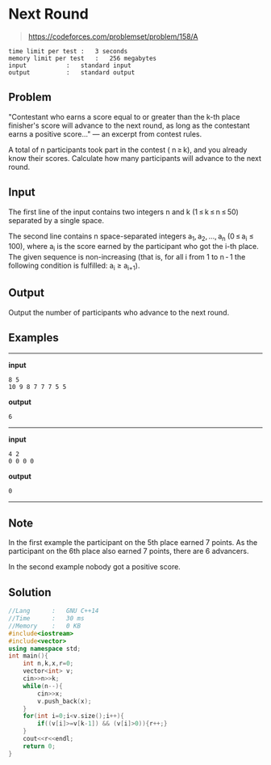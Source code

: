 # Next Round

> https://codeforces.com/problemset/problem/158/A

```
time limit per test	:	3 seconds
memory limit per test	:	256 megabytes
input			:	standard input
output			:	standard output
```

## Problem

"Contestant who earns a score equal to or greater than the k-th place finisher's score will advance to the next round, as long as the contestant earns a positive score..." — an excerpt from contest rules.

A total of n participants took part in the contest ( n ≥ k), and you already know their scores. Calculate how many participants will advance to the next round.

## Input

The first line of the input contains two integers n and k (1 ≤ k ≤ n ≤ 50) separated by a single space.

The second line contains n space-separated integers a<sub>1</sub>, a<sub>2</sub>, ..., a<sub>n</sub> (0 ≤ a<sub>i</sub> ≤ 100), where a<sub>i</sub> is the score earned by the participant who got the i-th place. The given sequence is non-increasing (that is, for all i from 1 to n - 1 the following condition is fulfilled: a<sub>i</sub> ≥ a<sub>i+1</sub>).

## Output

Output the number of participants who advance to the next round.

## Examples

---
**input**
```
8 5
10 9 8 7 7 7 5 5
```
**output**
```
6
```
---
**input**
```
4 2
0 0 0 0
```
**output**
```
0
```
---

## Note

In the first example the participant on the 5th place earned 7 points. As the participant on the 6th place also earned 7 points, there are 6 advancers.

In the second example nobody got a positive score.

## Solution

```c++
//Lang		:	GNU C++14
//Time		:	30 ms
//Memory	:	0 KB
#include<iostream>
#include<vector>
using namespace std;
int main(){
	int n,k,x,r=0;
	vector<int> v;
	cin>>n>>k;
	while(n--){
		cin>>x;
		v.push_back(x);
	}
	for(int i=0;i<v.size();i++){
		if((v[i]>=v[k-1]) && (v[i]>0)){r++;}
	}
	cout<<r<<endl;
	return 0;
}
```

